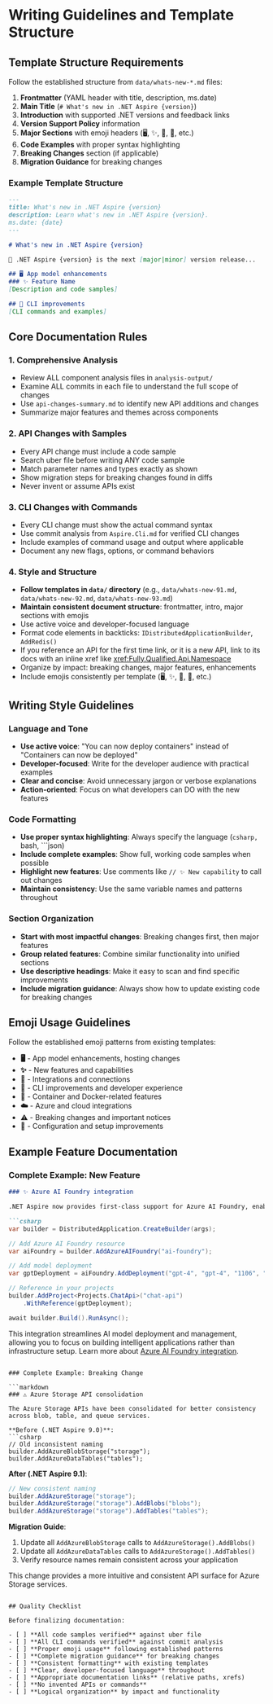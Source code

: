 # Writing Guidelines and Template Structure

## Template Structure Requirements

Follow the established structure from `data/whats-new-*.md` files:

1. **Frontmatter** (YAML header with title, description, ms.date)
2. **Main Title** (`# What's new in .NET Aspire {version}`)
3. **Introduction** with supported .NET versions and feedback links
4. **Version Support Policy** information
5. **Major Sections** with emoji headers (🖥️, ✨, 🔗, 🚀, etc.)
6. **Code Examples** with proper syntax highlighting
7. **Breaking Changes** section (if applicable)
8. **Migration Guidance** for breaking changes

### Example Template Structure

```markdown
---
title: What's new in .NET Aspire {version}
description: Learn what's new in .NET Aspire {version}.
ms.date: {date}
---

# What's new in .NET Aspire {version}

📢 .NET Aspire {version} is the next [major|minor] version release...

## 🖥️ App model enhancements
### ✨ Feature Name
[Description and code samples]

## 🚀 CLI improvements
[CLI commands and examples]
```

## Core Documentation Rules

### 1. **Comprehensive Analysis**

- Review ALL component analysis files in `analysis-output/`
- Examine ALL commits in each file to understand the full scope of changes
- Use `api-changes-summary.md` to identify new API additions and changes
- Summarize major features and themes across components

### 2. **API Changes with Samples**

- Every API change must include a code sample
- Search uber file before writing ANY code sample
- Match parameter names and types exactly as shown
- Show migration steps for breaking changes found in diffs
- Never invent or assume APIs exist

### 3. **CLI Changes with Commands**

- Every CLI change must show the actual command syntax
- Use commit analysis from `Aspire.Cli.md` for verified CLI changes
- Include examples of command usage and output where applicable
- Document any new flags, options, or command behaviors

### 4. **Style and Structure**

- **Follow templates in `data/` directory** (e.g., `data/whats-new-91.md`, `data/whats-new-92.md`, `data/whats-new-93.md`)
- **Maintain consistent document structure**: frontmatter, intro, major sections with emojis
- Use active voice and developer-focused language
- Format code elements in backticks: `IDistributedApplicationBuilder`, `AddRedis()`
- If you reference an API for the first time link, or it is a new API, link to its docs with an inline xref like <xref:Fully.Qualified.Api.Namespace>
- Organize by impact: breaking changes, major features, enhancements
- Include emojis consistently per template (🖥️, ✨, 🔗, 🚀, etc.)

## Writing Style Guidelines

### Language and Tone

- **Use active voice**: "You can now deploy containers" instead of "Containers can now be deployed"
- **Developer-focused**: Write for the developer audience with practical examples
- **Clear and concise**: Avoid unnecessary jargon or verbose explanations
- **Action-oriented**: Focus on what developers can DO with the new features

### Code Formatting

- **Use proper syntax highlighting**: Always specify the language (```csharp, ```bash, ```json)
- **Include complete examples**: Show full, working code samples when possible
- **Highlight new features**: Use comments like `// ✨ New capability` to call out changes
- **Maintain consistency**: Use the same variable names and patterns throughout

### Section Organization

- **Start with most impactful changes**: Breaking changes first, then major features
- **Group related features**: Combine similar functionality into unified sections
- **Use descriptive headings**: Make it easy to scan and find specific improvements
- **Include migration guidance**: Always show how to update existing code for breaking changes

## Emoji Usage Guidelines

Follow the established emoji patterns from existing templates:

- **🖥️** - App model enhancements, hosting changes
- **✨** - New features and capabilities
- **🔗** - Integrations and connections
- **🚀** - CLI improvements and developer experience
- **🐳** - Container and Docker-related features
- **☁️** - Azure and cloud integrations
- **⚠️** - Breaking changes and important notices
- **🔧** - Configuration and setup improvements

## Example Feature Documentation

### Complete Example: New Feature

```markdown
### ✨ Azure AI Foundry integration

.NET Aspire now provides first-class support for Azure AI Foundry, enabling you to easily integrate AI models and deployments into your distributed applications.

```csharp
var builder = DistributedApplication.CreateBuilder(args);

// Add Azure AI Foundry resource
var aiFoundry = builder.AddAzureAIFoundry("ai-foundry");

// Add model deployment
var gptDeployment = aiFoundry.AddDeployment("gpt-4", "gpt-4", "1106", "OpenAI");

// Reference in your projects
builder.AddProject<Projects.ChatApi>("chat-api")
    .WithReference(gptDeployment);

await builder.Build().RunAsync();
```

This integration streamlines AI model deployment and management, allowing you to focus on building intelligent applications rather than infrastructure setup. Learn more about [Azure AI Foundry integration](../azure/azure-ai-foundry.md).
```

### Complete Example: Breaking Change

```markdown
### ⚠️ Azure Storage API consolidation

The Azure Storage APIs have been consolidated for better consistency across blob, table, and queue services.

**Before (.NET Aspire 9.0)**:
```csharp
// Old inconsistent naming
builder.AddAzureBlobStorage("storage");
builder.AddAzureDataTables("tables"); 
```

**After (.NET Aspire 9.1)**:
```csharp
// New consistent naming
builder.AddAzureStorage("storage");
builder.AddAzureStorage("storage").AddBlobs("blobs");
builder.AddAzureStorage("storage").AddTables("tables");
```

**Migration Guide**:
1. Update all `AddAzureBlobStorage` calls to `AddAzureStorage().AddBlobs()`
2. Update all `AddAzureDataTables` calls to `AddAzureStorage().AddTables()`
3. Verify resource names remain consistent across your application

This change provides a more intuitive and consistent API surface for Azure Storage services.
```

## Quality Checklist

Before finalizing documentation:

- [ ] **All code samples verified** against uber file
- [ ] **All CLI commands verified** against commit analysis
- [ ] **Proper emoji usage** following established patterns
- [ ] **Complete migration guidance** for breaking changes
- [ ] **Consistent formatting** with existing templates
- [ ] **Clear, developer-focused language** throughout
- [ ] **Appropriate documentation links** (relative paths, xrefs)
- [ ] **No invented APIs or commands**
- [ ] **Logical organization** by impact and functionality

